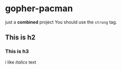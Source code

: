 # gopher-pacman
just a **combined** project
You should use the `strong` tag.

## This is h2
### This is h3

i like _italics_ text
